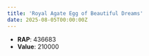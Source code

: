 ```yaml
---
title: 'Royal Agate Egg of Beautiful Dreams'
date: 2025-08-05T00:00:00Z
---
```

- **RAP**: 436683
- **Value**: 210000

